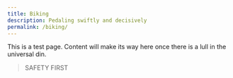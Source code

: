 ```yaml
---
title: Biking
description: Pedaling swiftly and decisively
permalink: /biking/
---
```

This is a test page. Content will make its way here once there is a lull in the universal din.

<div class="mt-md"></div>

> SAFETY FIRST
